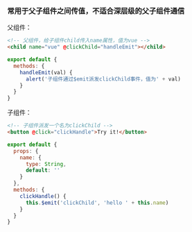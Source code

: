 ### 常用于父子组件之间传值，不适合深层级的父子组件通信

父组件：

```html
<!-- 父组件，给子组件child传入name属性，值为vue -->
<child name="vue" @clickChild="handleEmit"></child>
```

```js
export default {
  methods: {
    handleEmit(val) {
      alert('子组件通过$emit派发clickChild事件，值为' + val)
    }
  }
}
```

子组件：

```html
<!-- 子组件派发一个名为clickChild -->
<button @click="clickHandle">Try it!</button>
```

```js
export default {
  props: {
    name: {
      type: String,
      default: ''
    }
  },
  methods: {
    clickHandle() {
      this.$emit('clickChild', 'hello ' + this.name)
    }
  }
}
```
